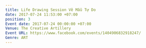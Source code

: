 ```yaml
---
title: Life Drawing Session Vẽ Mẫu Tự Do
date: 2017-07-24 11:53:00 +07:00
position: 3
Event date: 2017-07-24 00:00:00 +07:00
Venue: The Creative Artillery
Event URL: https://www.facebook.com/events/1404906832918247/
Genre: ART
---
```


